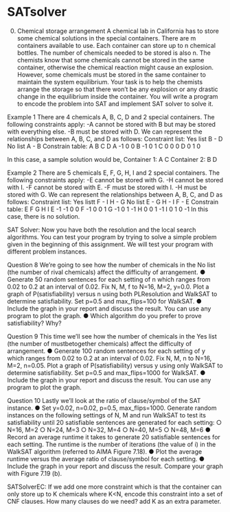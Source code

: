# SATsolver
0. Chemical storage arrangement
A chemical lab in California has to store some chemical solutions in the special containers. There are m
containers available to use. Each container can store up to n chemical bottles. The number of chemicals
needed to be stored is also n.
The chemists know that some chemicals cannot be stored in the same container, otherwise the chemical
reaction might cause an explosion. However, some chemicals must be stored in the same container to
maintain the system equilibrium.
Your task is to help the chemists arrange the storage so that there won’t be any explosion or any drastic
change in the equilibrium inside the container. You will write a program to encode the problem into SAT
and implement SAT solver to solve it.

Example 1
There are 4 chemicals A, B, C, D and 2 special containers. The following constraints apply:
-A cannot be stored with B but may be stored with everything else.
-B must be stored with D.
We can represent the relationships between A, B, C, and D as follows:
Constraint list:
Yes list 
B - D
No list
A - B
Constrain table:
  A  B  C  D
A   -1  0  0
B -1    0  1
C  0 0     0
D  0 1  0 

In this case, a sample solution would be,
Container 1: A C
Container 2: B D

Example 2
There are 5 chemicals E, F, G, H, I and 2 special containers. The following constraints apply:
-E cannot be stored with G.
-H cannot be stored with I.
-F cannot be stored with E.
-F must be stored with I.
-H must be stored with G.
We can represent the relationships between A, B, C, and D as follows:
Constraint list:
Yes listt
F - I
H - G
No list
E - G
H - I
F - E
Constrain table:
   E  F  G  H  I
E    -1 -1  0  0
F -1     0  0  1
G -1  0     1 -1
H  0  0  1    -1
I  0  1  0 -1 
In this case, there is no solution.

SAT Solver:
Now you have both the resolution and the local search algorithms. You can test your program by trying
to solve a simple problem given in the beginning of this assignment. We will test your program with
different problem instances.

Question 8 
We’re going to see how the number of chemicals in the No list (the number of rival chemicals) affect the
difficulty of arrangement.
● Generate 50 random sentences for each setting of n which ranges from 0.02 to 0.2 at an interval
  of 0.02. Fix N, M, f to N=16, M=2, y=0.0. Plot a graph of P(satisfiability) versus n using
  both PLResolution
  and WalkSAT to determine satisfiability. Set p=0.5 and max_flips=100
  for WalkSAT.
● Include the graph in your report and discuss the result. You can use any program to plot the
  graph.
● Which algorithm do you prefer to prove satisfiability? Why?

Question 9
  This time we’ll see how the number of chemicals in the Yes list (the number of mustbetogether
  chemicals) affect the difficulty of arrangement.
● Generate 100 random sentences for each setting of y which ranges from 0.02 to 0.2 at an
  interval of 0.02. Fix N, M, n to N=16, M=2, n=0.05. Plot a graph of P(satisfiability) versus
  y using only WalkSAT to determine satisfiability. Set p=0.5 and max_flips=1000 for
  WalkSAT.
● Include the graph in your report and discuss the result. You can use any program to plot the
  graph.
  
Question 10
Lastly we’ll look at the ratio of clause/symbol of the SAT instance.
● Set y=0.02, n=0.02, p=0.5, max_flips=1000. Generate random instances on the following
  settings of N, M and run WalkSAT to test its satisfiability until 20 satisfiable sentences are
  generated for each setting:
  ○ N=16, M=2
  ○ N=24, M=3
  ○ N=32, M=4
  ○ N=40, M=5
  ○ N=48, M=6
● Record an average runtime it takes to generate 20 satisfiable sentences for each setting. The
  runtime is the number of iterations (the value of i) in the WalkSAT algorithm (referred to AIMA
  Figure 7.18).
● Plot the average runtime versus the average ratio of clause/symbol for each setting.
● Include the graph in your report and discuss the result. Compare your graph with Figure 7.19
  (b).
  
SATSolverEC:
If we add one more constraint which is that the container can only store up to K chemicals where K<N, encode this constraint into a set of CNF clauses. How many clauses do we need? add K as an extra parameter.
